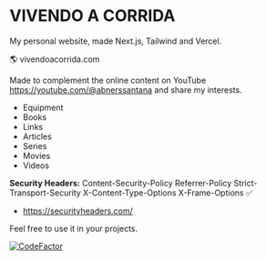 # VIVENDO A CORRIDA

My personal website, made Next.js, Tailwind and Vercel.

🌎 vivendoacorrida.com

Made to complement the online content on YouTube https://youtube.com/@abnerssantana and share my interests.

- Equipment
- Books
- Links
- Articles
- Series
- Movies
- Videos

**Security Headers:**
Content-Security-Policy Referrer-Policy Strict-Transport-Security X-Content-Type-Options X-Frame-Options ✅
- https://securityheaders.com/

Feel free to use it in your projects.

[![CodeFactor](https://www.codefactor.io/repository/github/abnerssantana/personal-site/badge)](https://www.codefactor.io/repository/github/abnerssantana/personal-site)
